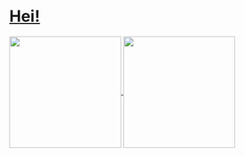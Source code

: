 # [Hei!](https://vx-clutch.github.io/vxserver.dev/)

<a href="https://github.com/anuraghazra/github-readme-stats">
  <img height=200 align="center" src="https://github-readme-stats.vercel.app/api?username=vx-clutch&show_icons=true&theme=tokyonight" />
</a>
<a href="https://github.com/anuraghazra/convoychat">
  <img height=200 align="center" src="https://github-readme-stats.vercel.app/api/top-langs?username=vx-clutch&layout=compact&langs_count=8&card_width=320&theme=tokyonight" />
</a>
